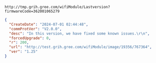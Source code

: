 `http://tmp.grih.gree.com/wifiModule/Lastversion?firmwareCode=362001065279`

```json
{
  "CreateDate": "2024-07-01 02:44:48",
  "commProtVer": "V2.0.0",
  "desc": "In this version, we have fixed some known issues.\r\n",
  "forcedUpgrade": 0,
  "r": 200,
  "url": "http://test.grih.gree.com/wifiModule/image/19356/767364",
  "ver": "1.25"
}
```